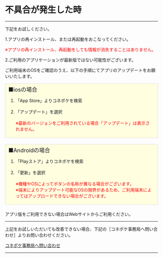 # 不具合が発生した時  
<hr>
下記をお試しください。

1.アプリの再インストール、または再起動をおこなってください。

<font color="#ff0000">※アプリの再インストール、再起動をしても情報が消失することはありません。</font>

2.ご利用のアプリケーションが最新版ではない可能性がございます。

ご利用端末のOSをご確認のうえ、以下の手順にてアプリのアップデートをお願いいたします。  
<div style="padding: 5px 15px 5px 10px; margin-bottom: 20px; border: 1px solid #dcdcdc; background-color: #ffffe0;">
<font size="4">■iosの場合</font>
<ol>
<li>「App Store」よりコネポケを検索</li>
<br>
<li>「アップデート」を選択</li><br>
<font color="#ff0000">※最新のバージョンをご利用されている場合「アップデート」は表示されません。</font>
</ol>
</div>
<div style="padding: 5px 15px 5px 10px; margin-bottom: 20px; border: 1px solid #dcdcdc; background-color: #ffffe0;">
<font size="4">■Androidの場合</font>
<ol>
<li>「Playストア」よりコネポケを検索</li>
<br>
<li>「更新」を選択</li><br>
<font color="#ff0000">※機種やOSによってボタンの名称が異なる場合がございます。<br>
※端末によりアップデート可能なOSの限界があるため、ご利用端末によってはアップロードできない場合がございます。</font>
</ol>
</div>
アプリ版をご利用できない場合はWebサイトからご利用ください。
<hr>
上記をお試しいただいても改善できない場合、下記の［コネポケ事務局へ問い合わせ］よりお問い合わせください。  

[コネポケ事務局へ問い合わせ](support@conepoke.com)
<hr>